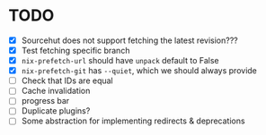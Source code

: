 # TODO

- [x] Sourcehut does not support fetching the latest revision???
- [x] Test fetching specific branch
- [x] `nix-prefetch-url` should have `unpack` default to False
- [x] `nix-prefetch-git` has `--quiet`, which we should always provide
- [ ] Check that IDs are equal
- [ ] Cache invalidation
- [ ] progress bar
- [ ] Duplicate plugins?
- [ ] Some abstraction for implementing redirects & deprecations
